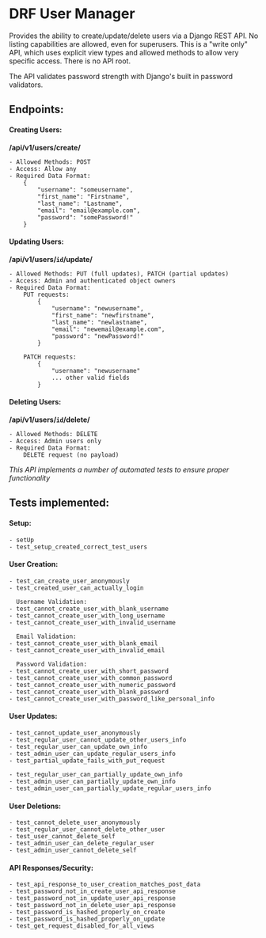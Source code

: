 # DRF User Manager

Provides the ability to create/update/delete users via a Django REST API. No listing capabilities are allowed, even for superusers. This is a "write only" API, which uses explicit view types and allowed methods to allow very specific access. There is no API root.

The API validates password strength with Django's built in password validators.

## Endpoints:

#### Creating Users:

**/api/v1/users/create/**

	- Allowed Methods: POST
	- Access: Allow any
	- Required Data Format:
		{
			"username": "someusername",
			"first_name": "Firstname",
			"last_name": "Lastname",
			"email": "email@example.com",
			"password": "somePassword!"
		}

#### Updating Users:

**/api/v1/users/`id`/update/**

	- Allowed Methods: PUT (full updates), PATCH (partial updates)
	- Access: Admin and authenticated object owners
	- Required Data Format:
		PUT requests:
			{
				"username": "newusername",
				"first_name": "newfirstname",
				"last_name": "newlastname",
				"email": "newemail@example.com",
				"password": "newPassword!"
			}

		PATCH requests:
			{
				"username": "newusername"
				... other valid fields
			}

#### Deleting Users:

**/api/v1/users/`id`/delete/**

	- Allowed Methods: DELETE
	- Access: Admin users only
	- Required Data Format:
		DELETE request (no payload)

*This API implements a number of automated tests to ensure proper functionality*

## Tests implemented:

#### Setup:

	- setUp
	- test_setup_created_correct_test_users

#### User Creation:

	- test_can_create_user_anonymously
	- test_created_user_can_actually_login
	
	  Username Validation:
	- test_cannot_create_user_with_blank_username
	- test_cannot_create_user_with_long_username
	- test_cannot_create_user_with_invalid_username
	
	  Email Validation:
	- test_cannot_create_user_with_blank_email
	- test_cannot_create_user_with_invalid_email

	  Password Validation:
	- test_cannot_create_user_with_short_password
	- test_cannot_create_user_with_common_password
	- test_cannot_create_user_with_numeric_password
	- test_cannot_create_user_with_blank_password
	- test_cannot_create_user_with_password_like_personal_info

#### User Updates:

	- test_cannot_update_user_anonymously
	- test_regular_user_cannot_update_other_users_info
	- test_regular_user_can_update_own_info
	- test_admin_user_can_update_regular_users_info
	- test_partial_update_fails_with_put_request

	- test_regular_user_can_partially_update_own_info
	- test_admin_user_can_partially_update_own_info
	- test_admin_user_can_partially_update_regular_users_info

#### User Deletions:

	- test_cannot_delete_user_anonymously
	- test_regular_user_cannot_delete_other_user
	- test_user_cannot_delete_self
	- test_admin_user_can_delete_regular_user
	- test_admin_user_cannot_delete_self

#### API Responses/Security:

	- test_api_response_to_user_creation_matches_post_data
	- test_password_not_in_create_user_api_response
	- test_password_not_in_update_user_api_response
	- test_password_not_in_delete_user_api_response
	- test_password_is_hashed_properly_on_create
	- test_password_is_hashed_properly_on_update
	- test_get_request_disabled_for_all_views